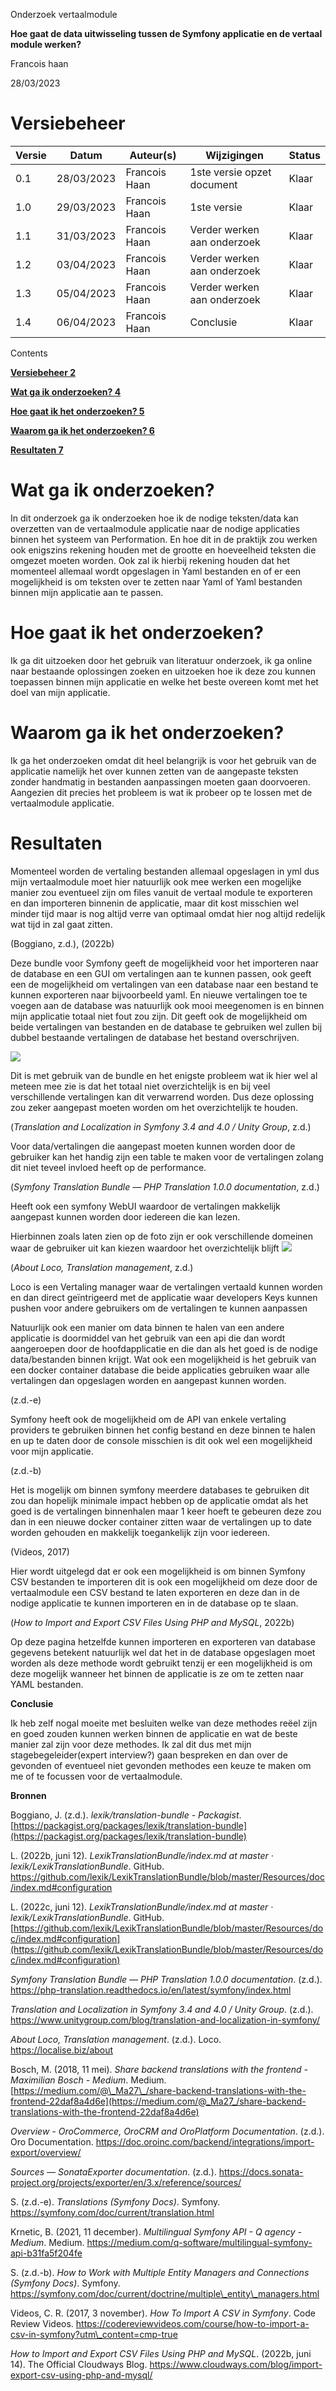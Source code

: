 Onderzoek vertaalmodule

**Hoe gaat de data uitwisseling tussen de Symfony applicatie en de vertaal module werken?**

Francois haan

28/03/2023

# Versiebeheer

| **Versie** | **Datum** | **Auteur(s)** | **Wijzigingen** | **Status** |
| --- | --- | --- | --- | --- |
| 0.1 | 28/03/2023 | Francois Haan | 1ste versie opzet document | Klaar |
| 1.0 | 29/03/2023 | Francois Haan | 1ste versie | Klaar |
| 1.1 | 31/03/2023 | Francois Haan | Verder werken aan onderzoek | Klaar |
| 1.2 | 03/04/2023 | Francois Haan | Verder werken aan onderzoek | Klaar |
| 1.3 | 05/04/2023 | Francois Haan | Verder werken aan onderzoek | Klaar |
| 1.4 | 06/04/2023 | Francois Haan | Conclusie | Klaar |

Contents

**[Versiebeheer 2](#_Toc128580471)**

**[Wat ga ik onderzoeken? 4](#_Toc128580472)**

**[Hoe gaat ik het onderzoeken? 5](#_Toc128580473)**

**[Waarom ga ik het onderzoeken? 6](#_Toc128580474)**

**[Resultaten 7](#_Toc128580475)**

# Wat ga ik onderzoeken?

In dit onderzoek ga ik onderzoeken hoe ik de nodige teksten/data kan overzetten van de vertaalmodule applicatie naar de nodige applicaties binnen het systeem van Performation. En hoe dit in de praktijk zou werken ook enigszins rekening houden met de grootte en hoeveelheid teksten die omgezet moeten worden. Ook zal ik hierbij rekening houden dat het momenteel allemaal wordt opgeslagen in Yaml bestanden en of er een mogelijkheid is om teksten over te zetten naar Yaml of Yaml bestanden binnen mijn applicatie aan te passen.

# Hoe gaat ik het onderzoeken?

Ik ga dit uitzoeken door het gebruik van literatuur onderzoek, ik ga online naar bestaande oplossingen zoeken en uitzoeken hoe ik deze zou kunnen toepassen binnen mijn applicatie en welke het beste overeen komt met het doel van mijn applicatie.

# Waarom ga ik het onderzoeken?

Ik ga het onderzoeken omdat dit heel belangrijk is voor het gebruik van de applicatie namelijk het over kunnen zetten van de aangepaste teksten zonder handmatig in bestanden aanpassingen moeten gaan doorvoeren. Aangezien dit precies het probleem is wat ik probeer op te lossen met de vertaalmodule applicatie.

# Resultaten

Momenteel worden de vertaling bestanden allemaal opgeslagen in yml dus mijn vertaalmodule moet hier natuurlijk ook mee werken een mogelijke manier zou eventueel zijn om files vanuit de vertaal module te exporteren en dan importeren binnenin de applicatie, maar dit kost misschien wel minder tijd maar is nog altijd verre van optimaal omdat hier nog altijd redelijk wat tijd in zal gaat zitten.

(Boggiano, z.d.), (2022b)

Deze bundle voor Symfony geeft de mogelijkheid voor het importeren naar de database en een GUI om vertalingen aan te kunnen passen, ook geeft een de mogelijkheid om vertalingen van een database naar een bestand te kunnen exporteren naar bijvoorbeeld yaml. En nieuwe vertalingen toe te voegen aan de database was natuurlijk ook mooi meegenomen is en binnen mijn applicatie totaal niet fout zou zijn. Dit geeft ook de mogelijkheid om beide vertalingen van bestanden en de database te gebruiken wel zullen bij dubbel bestaande vertalingen de database het bestand overschrijven.

![](RackMultipart20230411-1-ial65k_html_bee796515ecb2ea1.png)

Dit is met gebruik van de bundle en het enigste probleem wat ik hier wel al meteen mee zie is dat het totaal niet overzichtelijk is en bij veel verschillende vertalingen kan dit verwarrend worden. Dus deze oplossing zou zeker aangepast moeten worden om het overzichtelijk te houden.

(_Translation and Localization in Symfony 3.4 and 4.0 / Unity Group_, z.d.)

Voor data/vertalingen die aangepast moeten kunnen worden door de gebruiker kan het handig zijn een table te maken voor de vertalingen zolang dit niet teveel invloed heeft op de performance.

(_Symfony Translation Bundle — PHP Translation 1.0.0 documentation_, z.d.)

Heeft ook een symfony WebUI waardoor de vertalingen makkelijk aangepast kunnen worden door iedereen die kan lezen.

Hierbinnen zoals laten zien op de foto zijn er ook verschillende domeinen waar de gebruiker uit kan kiezen waardoor het overzichtelijk blijft ![](RackMultipart20230411-1-ial65k_html_21cd1c05145e0976.png)

(_About Loco, Translation management_, z.d.)

Loco is een Vertaling manager waar de vertalingen vertaald kunnen worden en dan direct geïntrigeerd met de applicatie waar developers Keys kunnen pushen voor andere gebruikers om de vertalingen te kunnen aanpassen

Natuurlijk ook een manier om data binnen te halen van een andere applicatie is doormiddel van het gebruik van een api die dan wordt aangeroepen door de hoofdapplicatie en die dan als het goed is de nodige data/bestanden binnen krijgt. Wat ook een mogelijkheid is het gebruik van een docker container database die beide applicaties gebruiken waar alle vertalingen dan opgeslagen worden en aangepast kunnen worden.

(z.d.-e)

Symfony heeft ook de mogelijkheid om de API van enkele vertaling providers te gebruiken binnen het config bestand en deze binnen te halen en up te daten door de console misschien is dit ook wel een mogelijkheid voor mijn applicatie.

(z.d.-b)

Het is mogelijk om binnen symfony meerdere databases te gebruiken dit zou dan hopelijk minimale impact hebben op de applicatie omdat als het goed is de vertalingen binnenhalen maar 1 keer hoeft te gebeuren deze zou dan in een nieuwe docker container zitten waar de vertalingen up to date worden gehouden en makkelijk toegankelijk zijn voor iedereen.

(Videos, 2017)

Hier wordt uitgelegd dat er ook een mogelijkheid is om binnen Symfony CSV bestanden te importeren dit is ook een mogelijkheid om deze door de vertaalmodule een CSV bestand te laten exporteren en deze dan in de nodige applicatie te kunnen importeren en in de database op te slaan.

(_How to Import and Export CSV Files Using PHP and MySQL_, 2022b)

Op deze pagina hetzelfde kunnen importeren en exporteren van database gegevens betekent natuurlijk wel dat het in de database opgeslagen moet worden als deze methode wordt gebruikt tenzij er een mogelijkheid is om deze mogelijk wanneer het binnen de applicatie is ze om te zetten naar YAML bestanden.

**Conclusie**

Ik heb zelf nogal moeite met besluiten welke van deze methodes reëel zijn en goed zouden kunnen werken binnen de applicatie en wat de beste manier zal zijn voor deze methodes. Ik zal dit dus met mijn stagebegeleider(expert interview?) gaan bespreken en dan over de gevonden of eventueel niet gevonden methodes een keuze te maken om me of te focussen voor de vertaalmodule.

**Bronnen**

Boggiano, J. (z.d.). _lexik/translation-bundle - Packagist_. [https://packagist.org/packages/lexik/translation-bundle](https://packagist.org/packages/lexik/translation-bundle)

L. (2022b, juni 12). _LexikTranslationBundle/index.md at master · lexik/LexikTranslationBundle_. GitHub. https://github.com/lexik/LexikTranslationBundle/blob/master/Resources/doc/index.md#configuration

L. (2022c, juni 12). _LexikTranslationBundle/index.md at master · lexik/LexikTranslationBundle_. GitHub. [https://github.com/lexik/LexikTranslationBundle/blob/master/Resources/doc/index.md#configuration](https://github.com/lexik/LexikTranslationBundle/blob/master/Resources/doc/index.md#configuration)

_Symfony Translation Bundle — PHP Translation 1.0.0 documentation_. (z.d.). https://php-translation.readthedocs.io/en/latest/symfony/index.html

_Translation and Localization in Symfony 3.4 and 4.0 / Unity Group_. (z.d.). https://www.unitygroup.com/blog/translation-and-localization-in-symfony/

_About Loco, Translation management_. (z.d.). Loco. https://localise.biz/about

Bosch, M. (2018, 11 mei). _Share backend translations with the frontend - Maximilian Bosch - Medium_. Medium. [https://medium.com/@\_Ma27\_/share-backend-translations-with-the-frontend-22daf8a4d6e](https://medium.com/@_Ma27_/share-backend-translations-with-the-frontend-22daf8a4d6e)

_Overview - OroCommerce, OroCRM and OroPlatform Documentation_. (z.d.). Oro Documentation. https://doc.oroinc.com/backend/integrations/import-export/overview/

_Sources — SonataExporter  documentation_. (z.d.). https://docs.sonata-project.org/projects/exporter/en/3.x/reference/sources/

S. (z.d.-e). _Translations (Symfony Docs)_. Symfony. https://symfony.com/doc/current/translation.html

Krnetic, B. (2021, 11 december). _Multilingual Symfony API - Q agency - Medium_. Medium. https://medium.com/q-software/multilingual-symfony-api-b31fa5f204fe

S. (z.d.-b). _How to Work with Multiple Entity Managers and Connections (Symfony Docs)_. Symfony. https://symfony.com/doc/current/doctrine/multiple\_entity\_managers.html

Videos, C. R. (2017, 3 november). _How To Import A CSV in Symfony_. Code Review Videos. https://codereviewvideos.com/course/how-to-import-a-csv-in-symfony?utm\_content=cmp-true

_How to Import and Export CSV Files Using PHP and MySQL_. (2022b, juni 14). The Official Cloudways Blog. https://www.cloudways.com/blog/import-export-csv-using-php-and-mysql/
